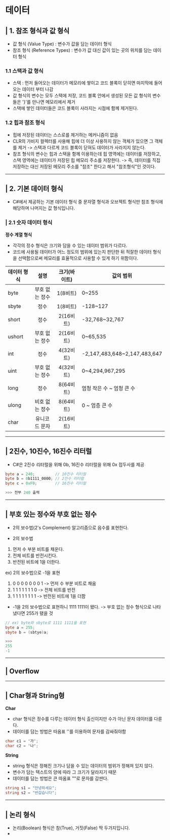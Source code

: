 # 데이터 
## | 1. 참조 형식과 값 형식 
- 값 형식 (Value Type) : 변수가 값을 담는 데이터 형식 
- 참조 형식 (Reference Types) : 변수가 값 대신 값이 있는 곳의 위치를 담는 데이터 형식 

### 1.1 스택과 값 형식 
- 스택 : 먼저 들어오는 데이터가 메모리에 쌓이고 코드 블록이 닫히면 마지막에 들어오는 데이터 부터 나감 
- 값 형식의 변수는 모두 스택에 저장, 코드 블록 안에서 생성된 모든 값 형식의 변수들은 '}'를 만나면 메모리에서 제거 
- 스택에 쌓인 데이터들은 코드 블록이 사라지는 시점에 함께 제거된다.

### 1.2 힙과 참조 형식 
- 힙에 저장된 데이터는 스스로를 제거하는 메커니즘이 없음 
- CLR의 가비지 컬렉터를 사용해 힙에 더 이상 사용하지 않는 객체가 있으면 그 객체를 제거
-> 스택과 다르게 코드 블록이 닫혀도 데이터가 사라지지 않는다.
- 참조 형식의 변수는 힙과 스택을 함께 이용하는데 힙 영역에는 데이터를 저장하고, 스택 영역에는 데이터가 저장된 힙 메모리 주소를 저장한다. 
-> 즉, 데이터를 직접 저장하는 대신 저장된 메모리 주소를 "참조" 한다고 해서 "참조형식"인 것이다.
---
## | 2. 기본 데이터 형식
- C#에서 제공하는 기본 데이터 형식 중 문자열 형식과 오브젝트 형식만 참조 형식에 해당하며 나머지는 값 형식입니다.

### | 2.1 숫자 데이터 형식

**정수 계열 형식**
- 각각의 정수 형식은 크기와 담을 수 있는 데이터 범위가 다르다.
- 코드에 사용될 데이터가 어느 정도의 범위에 있는지 판단한 뒤 적잘한 데이터 형식을 선택함으로써 메모리를 효율적으로 사용할 수 있게 하기 위함이다.

|데이터 형식|설명|크기(바이트)|값의 범위|
|---|:---:|:---:|---|
|byte|부호 없는 정수|1(8비트)|0~255|
|sbyte|정수|1(8비트)|-128~127|
|short|정수|2(16비트)|-32,768~32,767|
|ushort|부호 없는 정수|2(16비트)|0~65,535|
|int|정수|4(32비트)|-2,147,483,648~2,147,483,647|
|uint|부호 없는 정수|4(32비트)|0~4,294,967,295|
|long|정수|8(64비트)|엄청 작은 수 ~ 엄청 큰 수|
|ulong|비호 없는 정수|8(64비트)|0 ~ 엄층 큰 수|
|char|유니코드 문자|2(16비트)||
---
**| 2진수, 10진수, 16진수 리터럴**
---
- C#은 2진수 리터럴을 위해 0b, 16진수 리터럴을 위해 0x 접두사를 제공 

```cs 
byte a = 240;         // 10진수 리터럴
byte b = 0b1111_0000; // 2진수 리터럴
byte c = 0xF0;        // 16진수 리터럴

>>> 전부 240 출력
```
---
**| 부호 있는 정수와 부호 없는 정수**
---
- 2의 보수법(2's Complement) 알고리즘으로 음수를 표현한다.

- 2의 보수법 
1. 먼저 수 부분 비트를 채운다.
2. 전체 비트를 반전시킨다.
3. 반전된 비트에 1을 더한다.

ex) 2의 보수법으로 -1을 표현 
1. 0 0 0 0 0 0 0 1 -> 먼저 수 부분 비트로 채움
2. 1 1 1 1 1 1 1 0 -> 전체 비트를 반전
3. 1 1 1 1 1 1 1 1 -> 반전된 비트에 1을 더함 

- -1을 2의 보수법으로 표현하니 1111 1111이 됐다. 
-> 부호 없는 정수 형식으로 나타냈다면 255가 됐을 것 
```cs
// ex) byte와 sbyte로 1111 1111을 표현 
byte a = 255;
sbyte b = (sbtye)a;

>>>
255
-1
```
--- 
**| Overflow**
---

---
**| Char형과 String형**
---
**Char**
- char 형식은 정수를 다루는 데이터 형식 출신이지만 수가 아닌 문자 데이터를 다룬다.
- 데이터를 담는 방법은 따옴표 ''를 이용하여 문자를 감싸줘야함 

```cs
char c1 = '가';
char c2 = '나';
``` 
**String**
- string 형식은 정해진 크기나 담을 수 있는 데이터의 범위가 정해져 있지 않다.
- 변수가 담는 텍스트의 양에 따라 그 크기가 달라지기 때문
- 데이터를 담는 방법은 큰 따옴표 ""로 문자를 감싼다.
```cs 
string s1 = "안녕하세요";
string s2 = "반갑습니다";
```
---
**| 논리 형식**
---
- 논리(Boolean) 형식은 참(True), 거짓(False) 딱 두가지입니다.
- 

